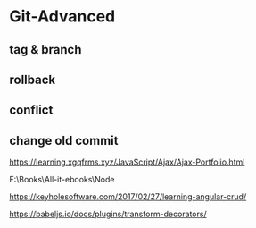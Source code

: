 # Git-Advanced 




## tag & branch


## rollback



## conflict



## change old commit















https://learning.xgqfrms.xyz/JavaScript/Ajax/Ajax-Portfolio.html






F:\Books\All-it-ebooks\Node



https://keyholesoftware.com/2017/02/27/learning-angular-crud/



https://babeljs.io/docs/plugins/transform-decorators/


